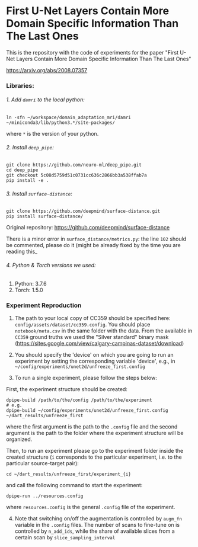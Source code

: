 # First U-Net Layers Contain More Domain Specific Information Than The Last Ones

This is the repository with the code of experiments for the paper "First U-Net Layers Contain More Domain Specific Information Than The Last Ones"

https://arxiv.org/abs/2008.07357


### Libraries:

###### 1. Add `damri` to the local python:
```
ln -sfn ~/workspace/domain_adaptation_mri/damri ~/miniconda3/lib/python3.*/site-packages/
``` 
where `*` is the version of your python.

###### 2. Install `deep_pipe`:
```
git clone https://github.com/neuro-ml/deep_pipe.git
cd deep_pipe
git checkout 5c08d5759d51c0731cc636c2866bb3a538ffab7a
pip install -e .
```

###### 3. Install `surface-distance`:
```
git clone https://github.com/deepmind/surface-distance.git
pip install surface-distance/
```

Original repository: https://github.com/deepmind/surface-distance

There is a minor error in `surface_distance/metrics.py`: the line `102` should be commented, please do it (might be already fixed by the time you are reading this_

###### 4. Python & Torch versions we used:
1) Python: 3.7.6
2) Torch: 1.5.0 

### Experiment Reproduction

1) The path to your local copy of CC359 should be specified here: `config/assets/dataset/cc359.config`. You should place `notebook/meta.csv` in the same folder with the data. From the available in `CC359` ground truths we used the "Silver standard" binary mask (https://sites.google.com/view/calgary-campinas-dataset/download)

2) You should specify the 'device' on which you are going to run an experiment by setting the corresponding variable 'device', e.g., in `~/config/experiments/unet2d/unfreeze_first.config`

3) To run a single experiment, please follow the steps below:

First, the experiment structure should be created:
```
dpipe-build /path/to/the/config /path/to/the/experiment
# e.g.
dpipe-build ~/config/experiments/unet2d/unfreeze_first.config ~/dart_results/unfreeze_first
```

where the first argument is the path to the `.config` file and the second argument is the path to the folder where the experiment structure will be organized.

Then, to run an experiment please go to the experiment folder inside the created structure (`i` corresponds to the particular experiment, i.e. to the particular source-target pair):
```
cd ~/dart_results/unfreeze_first/experiment_{i} 
```

and call the following command to start the experiment:

```
dpipe-run ../resources.config
```

where `resources.config` is the general `.config` file of the experiment.

4) Note that switching on/off the augmentation is controlled by `augm_fn` variable in the `.config` files. The number of scans to fine-tune on is controlled by `n_add_ids`, while the share of available slices from a certain scan by `slice_sampling_interval`
